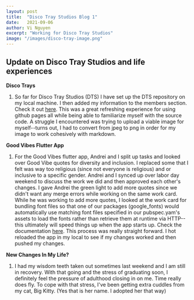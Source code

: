 ```yaml
---
layout: post
title:  "Disco Tray Studios Blog 1"
date:   2021-09-06
author: Vi Nguyen
excerpt: "Working for Disco Tray Studios"
image: "/images/disco-tray-image.png"
---
```

## Update on Disco Tray Studios and life experiences

**Disco Trays**
  1. So far for Disco Tray Studios (DTS) I have set up the DTS repository on my local machine. I then added my information to the members section. Check it out [here](https://discotraystudios.github.io/). This was a great refreshing experience for using github pages all while being able to familiarize myself with the source code. A struggle I encountered was trying to upload a viable image for myself--turns out, I had to convert from jpeg to png in order for my image to work cohesively with markdown. 

**Good Vibes Flutter App**
  1. For the Good Vibes flutter app, Andrei and I split up tasks and looked over Good Vibe quotes for diversity and inclusion. I replaced some that I felt was way too religious (since not everyone is religious) and or inclusive to a specific gender. Andrei and I synced up over labor day weekend to discuss the work we did and then approved each other's changes. I gave Andrei the green light to add more quotes since we didn't want any merge errors while working on the same work card. While he was working to add more quotes, I looked at the work card for bundling font files so that one of our packages (google_fonts) would automatically use matching font files specified in our pubspec.yam's assets to load the fonts rather than retrieve them at runtime via HTTP--this ultimately will speed things up when the app starts up. Check the documentation [here](https://pub.dev/packages/google_fonts). This process was really straight forward. I hot reloaded the app in my local to see if my changes worked and then pushed my changes. 

**New Changes In My Life?**
  1. I had my wisdom teeth taken out sometimes last weekend and I am still in recovery. With that going and the stress of graduating soon, I definitely feel the pressure of adulthood closing in on me. Time really does fly. To cope with that stress, I've been getting extra cuddles from my cat, Big Kitty. (Yes that is her name. I adopted her that way)


